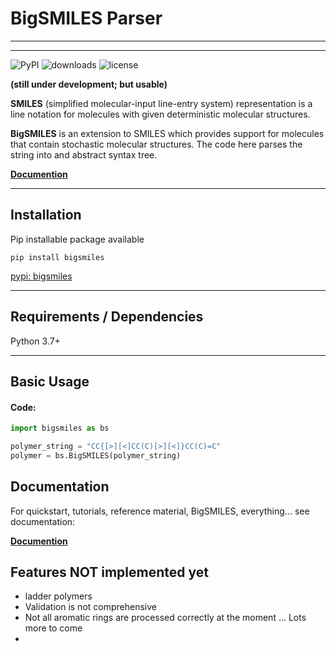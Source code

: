 # BigSMILES Parser

---
---

![PyPI](https://img.shields.io/pypi/v/bigsmiles)
![downloads](https://static.pepy.tech/badge/bigsmiles)
![license](https://img.shields.io/github/license/dylanwal/bigsmiles)

**(still under development; but usable)**

**SMILES** (simplified molecular-input line-entry system) representation is a line notation for molecules with 
given deterministic molecular structures. 

**BigSMILES** is an extension to SMILES which provides support for molecules 
that contain stochastic molecular structures. The code here parses the string into and abstract syntax tree.

[**Documention**](https://dylanwal.github.io/BigSMILES/)


---

## Installation

Pip installable package available

`pip install bigsmiles`

[pypi: bigsmiles](https://pypi.org/project/bigsmiles/)


---

## Requirements / Dependencies
Python 3.7+


---

## Basic Usage

#### Code:
```python
import bigsmiles as bs

polymer_string = "CC{[>][<]CC(C)[>][<]}CC(C)=C"
polymer = bs.BigSMILES(polymer_string)
```


## Documentation

For quickstart, tutorials, reference material, BigSMILES, everything...  see documentation: 

[**Documention**](https://dylanwal.github.io/BigSMILES/)


## Features NOT implemented yet
* ladder polymers
* Validation is not comprehensive
* Not all aromatic rings are processed correctly at the moment 
... Lots more to come
* 